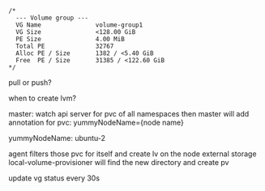 

	/*
	  --- Volume group ---
	  VG Name               volume-group1
	  VG Size               <128.00 GiB
	  PE Size               4.00 MiB
	  Total PE              32767
	  Alloc PE / Size       1382 / <5.40 GiB
	  Free  PE / Size       31385 / <122.60 GiB
	*/

pull or push?

when to create lvm?

master:
watch api server for pvc of all namespaces
then master will add annotation for pvc: yummyNodeName={node name}

yummyNodeName: ubuntu-2

agent filters those pvc for itself and create lv on the node
external storage local-volume-provisioner will find the new directory and create pv

update vg status every 30s


